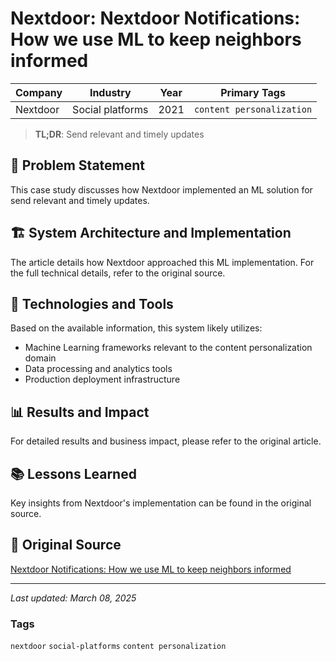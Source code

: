 # Nextdoor: Nextdoor Notifications: How we use ML to keep neighbors informed

| Company | Industry | Year | Primary Tags | 
|---------|----------|------|--------------|
| Nextdoor | Social platforms | 2021 | `content personalization` |

> **TL;DR**: Send relevant and timely updates

## 📝 Problem Statement

This case study discusses how Nextdoor implemented an ML solution for send relevant and timely updates.

## 🏗️ System Architecture and Implementation

The article details how Nextdoor approached this ML implementation. For the full technical details, refer to the original source.

## 🔧 Technologies and Tools

Based on the available information, this system likely utilizes:

- Machine Learning frameworks relevant to the content personalization domain
- Data processing and analytics tools
- Production deployment infrastructure

## 📊 Results and Impact

For detailed results and business impact, please refer to the original article.

## 📚 Lessons Learned

Key insights from Nextdoor's implementation can be found in the original source.

## 🔗 Original Source

[Nextdoor Notifications: How we use ML to keep neighbors informed](https://engblog.nextdoor.com/nextdoor-notifications-how-we-use-ml-to-keep-neighbors-informed-57d8f707aab0?gi=85c7ad8c8658)

---

*Last updated: March 08, 2025*

### Tags

`nextdoor` `social-platforms` `content personalization`
